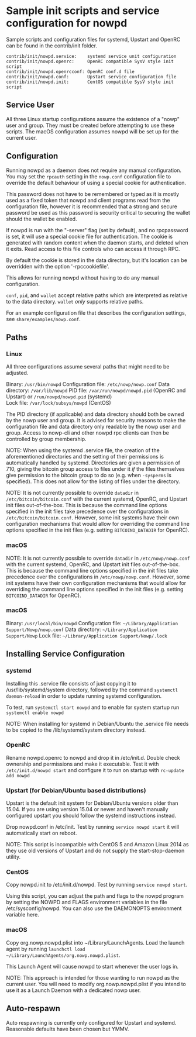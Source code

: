 Sample init scripts and service configuration for nowpd
==========================================================

Sample scripts and configuration files for systemd, Upstart and OpenRC
can be found in the contrib/init folder.

    contrib/init/nowpd.service:    systemd service unit configuration
    contrib/init/nowpd.openrc:     OpenRC compatible SysV style init script
    contrib/init/nowpd.openrcconf: OpenRC conf.d file
    contrib/init/nowpd.conf:       Upstart service configuration file
    contrib/init/nowpd.init:       CentOS compatible SysV style init script

Service User
---------------------------------

All three Linux startup configurations assume the existence of a "nowp" user
and group.  They must be created before attempting to use these scripts.
The macOS configuration assumes nowpd will be set up for the current user.

Configuration
---------------------------------

Running nowpd as a daemon does not require any manual configuration. You may
set the `rpcauth` setting in the `nowp.conf` configuration file to override
the default behaviour of using a special cookie for authentication.

This password does not have to be remembered or typed as it is mostly used
as a fixed token that nowpd and client programs read from the configuration
file, however it is recommended that a strong and secure password be used
as this password is security critical to securing the wallet should the
wallet be enabled.

If nowpd is run with the "-server" flag (set by default), and no rpcpassword is set,
it will use a special cookie file for authentication. The cookie is generated with random
content when the daemon starts, and deleted when it exits. Read access to this file
controls who can access it through RPC.

By default the cookie is stored in the data directory, but it's location can be overridden
with the option '-rpccookiefile'.

This allows for running nowpd without having to do any manual configuration.

`conf`, `pid`, and `wallet` accept relative paths which are interpreted as
relative to the data directory. `wallet` *only* supports relative paths.

For an example configuration file that describes the configuration settings,
see `share/examples/nowp.conf`.

Paths
---------------------------------

### Linux

All three configurations assume several paths that might need to be adjusted.

Binary:              `/usr/bin/nowpd`
Configuration file:  `/etc/nowp/nowp.conf`
Data directory:      `/var/lib/nowpd`
PID file:            `/var/run/nowpd/nowpd.pid` (OpenRC and Upstart) or `/run/nowpd/nowpd.pid` (systemd)  
Lock file:           `/var/lock/subsys/nowpd` (CentOS)

The PID directory (if applicable) and data directory should both be owned by the
nowp user and group. It is advised for security reasons to make the
configuration file and data directory only readable by the nowp user and
group. Access to nowp-cli and other nowpd rpc clients can then be
controlled by group membership.

NOTE: When using the systemd .service file, the creation of the aforementioned
directories and the setting of their permissions is automatically handled by
systemd. Directories are given a permission of 710, giving the bitcoin group
access to files under it _if_ the files themselves give permission to the
bitcoin group to do so (e.g. when `-sysperms` is specified). This does not allow
for the listing of files under the directory.

NOTE: It is not currently possible to override `datadir` in
`/etc/bitcoin/bitcoin.conf` with the current systemd, OpenRC, and Upstart init
files out-of-the-box. This is because the command line options specified in the
init files take precedence over the configurations in
`/etc/bitcoin/bitcoin.conf`. However, some init systems have their own
configuration mechanisms that would allow for overriding the command line
options specified in the init files (e.g. setting `BITCOIND_DATADIR` for
OpenRC).

### macOS

NOTE: It is not currently possible to override `datadir` in
`/etc/nowp/nowp.conf` with the current systemd, OpenRC, and Upstart init
files out-of-the-box. This is because the command line options specified in the
init files take precedence over the configurations in
`/etc/nowp/nowp.conf`. However, some init systems have their own
configuration mechanisms that would allow for overriding the command line
options specified in the init files (e.g. setting `BITCOIND_DATADIR` for
OpenRC).

### macOS

Binary:              `/usr/local/bin/nowpd`
Configuration file:  `~/Library/Application Support/Nowp/nowp.conf`
Data directory:      `~/Library/Application Support/Nowp`
Lock file:           `~/Library/Application Support/Nowp/.lock`

Installing Service Configuration
-----------------------------------

### systemd

Installing this .service file consists of just copying it to
/usr/lib/systemd/system directory, followed by the command
`systemctl daemon-reload` in order to update running systemd configuration.

To test, run `systemctl start nowpd` and to enable for system startup run
`systemctl enable nowpd`

NOTE: When installing for systemd in Debian/Ubuntu the .service file needs to be copied to the /lib/systemd/system directory instead.

### OpenRC

Rename nowpd.openrc to nowpd and drop it in /etc/init.d.  Double
check ownership and permissions and make it executable.  Test it with
`/etc/init.d/nowpd start` and configure it to run on startup with
`rc-update add nowpd`

### Upstart (for Debian/Ubuntu based distributions)

Upstart is the default init system for Debian/Ubuntu versions older than 15.04. If you are using version 15.04 or newer and haven't manually configured upstart you should follow the systemd instructions instead.

Drop nowpd.conf in /etc/init.  Test by running `service nowpd start`
it will automatically start on reboot.

NOTE: This script is incompatible with CentOS 5 and Amazon Linux 2014 as they
use old versions of Upstart and do not supply the start-stop-daemon utility.

### CentOS

Copy nowpd.init to /etc/init.d/nowpd. Test by running `service nowpd start`.

Using this script, you can adjust the path and flags to the nowpd program by
setting the NOWPD and FLAGS environment variables in the file
/etc/sysconfig/nowpd. You can also use the DAEMONOPTS environment variable here.

### macOS

Copy org.nowp.nowpd.plist into ~/Library/LaunchAgents. Load the launch agent by
running `launchctl load ~/Library/LaunchAgents/org.nowp.nowpd.plist`.

This Launch Agent will cause nowpd to start whenever the user logs in.

NOTE: This approach is intended for those wanting to run nowpd as the current user.
You will need to modify org.nowp.nowpd.plist if you intend to use it as a
Launch Daemon with a dedicated nowp user.

Auto-respawn
-----------------------------------

Auto respawning is currently only configured for Upstart and systemd.
Reasonable defaults have been chosen but YMMV.
